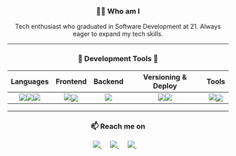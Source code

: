 <h3 align="center">👨‍💻 Who am I</h3>
<p align="center">
  <bold>Tech enthusiast who graduated in Software Development at 21. Always eager to expand my tech skills.</bold>
</p>

<hr />

<div align="center">
    <h3 align="center">🔭 Development Tools 💬 </h3>
    
|   Languages  |    Frontend    |    Backend    |  Versioning & Deploy  |    Tools    |
|    :---:     |     :---:      |     :---:     |        :---:          |    :---:    |
| <img src="https://skillicons.dev/icons?i=js" /><img src="https://skillicons.dev/icons?i=cs" /><img src="https://skillicons.dev/icons?i=php" /> | <img src="https://skillicons.dev/icons?i=html,css,bootstrap" /><img align="center" src="https://skillicons.dev/icons?i=laravel,react,tailwind" /> | <img src="https://skillicons.dev/icons?i=mysql,mongodb" />| <img src="https://skillicons.dev/icons?i=git" /><img src="https://skillicons.dev/icons?i=docker" /> | <img src="https://skillicons.dev/icons?i=vscode,visualstudio" /><img align="center" src="https://skillicons.dev/icons?i=bash,figma" /> |

</div>

<hr />

<!-- CONTACT -->
<h3  align="center">📫 Reach me on</h3>
<p align="center">
  <!--Linkedin-->
  <a target="_blank" href="https://www.linkedin.com/in/kaio-eduardo-2289b8210/">
    <img src="https://img.shields.io/badge/linkedin-%230077B5.svg?&style=for-the-badge&logo=linkedin&logoColor=white" />
  </a>
  &nbsp;&nbsp;&nbsp;&nbsp;

  <!--Telegram
  <a target="_blank" href="">
    <img src="https://img.shields.io/badge/Telegram-005ebd?style=for-the-badge&logo=telegram&logoColor=white" />
  </a>
  &nbsp;&nbsp;&nbsp;&nbsp;-->
  
  <!--Instagram-->
  <a target="_blank" href="https://www.instagram.com/kkaio.exe">
    <img src="https://img.shields.io/badge/Instagram-E4405F?style=for-the-badge&logo=instagram&logoColor=white" />
  </a>
  &nbsp;&nbsp;&nbsp;&nbsp;
  
  <!--Discord
  <a target="_blank" ">
    <img src="https://img.shields.io/badge/Discord-7289DA?style=for-the-badge&logo=discord&logoColor=white" />
  </a>
  &nbsp;&nbsp;&nbsp;&nbsp;-->
  
  <!--Steam
  <a target="_blank" href="https://steamcommunity.com/id/belisko">
    <img src="https://img.shields.io/badge/Steam-5f4b37?style=for-the-badge&logo=steam&logoColor=white" />
  </a>
  &nbsp;&nbsp;&nbsp;&nbsp;-->
  
  <!--Email-->
  <a href="mailto:kaioedsago@gmail.com?subject=Hello%20Vincenzo,%20From%20Github">
    <img src="https://img.shields.io/badge/Gmail-D14836?style=for-the-badge&logo=gmail&logoColor=white" />
  </a>
  &nbsp;&nbsp;&nbsp;&nbsp;
</p>


 
